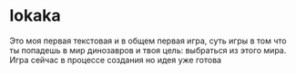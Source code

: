 # lokaka
Это моя первая текстовая и в общем первая игра, суть игры в том что ты попадешь в мир динозавров
и твоя цель: выбраться из этого мира.
Игра сейчас в процессе создания но идея уже готова
